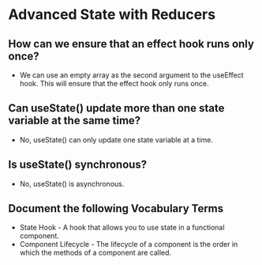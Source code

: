 # Advanced State with Reducers

## How can we ensure that an effect hook runs only once?

- We can use an empty array as the second argument to the useEffect hook. This will ensure that the effect hook only runs once.

## Can useState() update more than one state variable at the same time?

- No, useState() can only update one state variable at a time.

## Is useState() synchronous?

- No, useState() is asynchronous.

## Document the following Vocabulary Terms

- State Hook - A hook that allows you to use state in a functional component.
- Component Lifecycle - The lifecycle of a component is the order in which the methods of a component are called.
